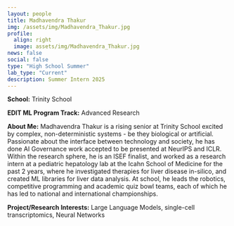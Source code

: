 ```yaml
---
layout: people
title: Madhavendra Thakur
img: /assets/img/Madhavendra_Thakur.jpg
profile:
  align: right
  image: assets/img/Madhavendra_Thakur.jpg
news: false
social: false
type: "High School Summer"
lab_type: "Current"
description: Summer Intern 2025
---
```


**School:** Trinity School

**EDIT ML Program Track:**
Advanced Research

**About Me:**
Madhavendra Thakur is a rising senior at Trinity School excited by complex, non-deterministic systems - be they biological or artificial. Passionate about the interface between technology and society, he has done AI Governance work accepted to be presented at NeurIPS and ICLR. Within the research sphere, he is an ISEF finalist, and worked as a research intern at a pediatric hepatology lab at the Icahn School of Medicine for the past 2 years, where he investigated therapies for liver disease in-silico, and created ML libraries for liver data analysis. At school, he leads the robotics, competitive programming and academic quiz bowl teams, each of which he has led to national and international championships.

**Project/Research Interests:**
Large Language Models, single-cell transcriptomics, Neural Networks
    